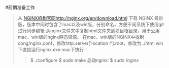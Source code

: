 #前期准备工作
>从 [NGINX机构官网http://nginx.org/en/download.html](http://nginx.org/en/download.html) 下载 NGINX 最新版，版本中同时包含了mac以及win版，分别命名，方便不同系统下使用git进行同步编辑
>从nginx文件夹中复制html文件夹到项目根目录，用于公用mac、win版的nginx静态资源。
>在mac、win版的NGINX中找到cong/nginx.conf，修改http.server['location /'].root，修改为../html
>win下直接运行nginx.exe
>mac下执行：
>>$ ./configure
>>$ sudo make
>>启动nginx:
>> $ sudo  /nginx